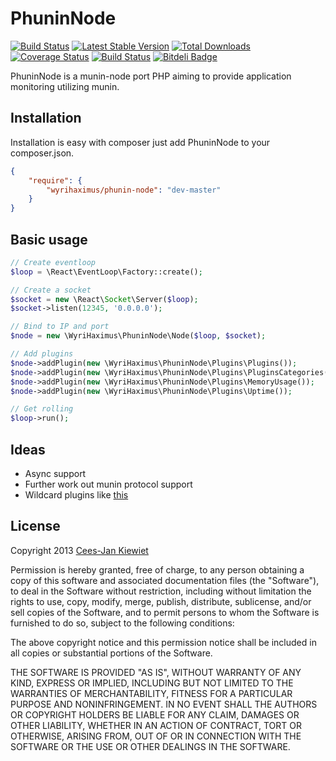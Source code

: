 PhuninNode
==========

[![Build Status](https://travis-ci.org/WyriHaximus/PhuninNode.png)](https://travis-ci.org/WyriHaximus/PhuninNode)
[![Latest Stable Version](https://poser.pugx.org/WyriHaximus/Phunin-Node/v/stable.png)](https://packagist.org/packages/WyriHaximus/Phunin-Node)
[![Total Downloads](https://poser.pugx.org/WyriHaximus/Phunin-Node/downloads.png)](https://packagist.org/packages/WyriHaximus/Phunin-Node)
[![Coverage Status](https://coveralls.io/repos/WyriHaximus/PhuninNode/badge.png)](https://coveralls.io/r/WyriHaximus/PhuninNode)
[![Build Status](https://secure.travis-ci.org/WyriHaximus/PhuninNode.png)](http://travis-ci.org/WyriHaximus/PhuninNode) [![Bitdeli Badge](https://d2weczhvl823v0.cloudfront.net/WyriHaximus/phuninnode/trend.png)](https://bitdeli.com/free "Bitdeli Badge")

PhuninNode is a munin-node port PHP aiming to provide application monitoring utilizing munin.

## Installation ##

Installation is easy with composer just add PhuninNode to your composer.json.

```json
{
	"require": {
		"wyrihaximus/phunin-node": "dev-master"
	}
}
```

## Basic usage ##

```php
// Create eventloop
$loop = \React\EventLoop\Factory::create();

// Create a socket
$socket = new \React\Socket\Server($loop);
$socket->listen(12345, '0.0.0.0');

// Bind to IP and port
$node = new \WyriHaximus\PhuninNode\Node($loop, $socket);

// Add plugins
$node->addPlugin(new \WyriHaximus\PhuninNode\Plugins\Plugins());
$node->addPlugin(new \WyriHaximus\PhuninNode\Plugins\PluginsCategories());
$node->addPlugin(new \WyriHaximus\PhuninNode\Plugins\MemoryUsage());
$node->addPlugin(new \WyriHaximus\PhuninNode\Plugins\Uptime());

// Get rolling
$loop->run();
```

## Ideas ##

- Async support
- Further work out munin protocol support
- Wildcard plugins like [this](http://munin-monitoring.org/browser/munin/plugins/node.d.linux/if_.in)

## License ##

Copyright 2013 [Cees-Jan Kiewiet](http://wyrihaximus.net/)

Permission is hereby granted, free of charge, to any person
obtaining a copy of this software and associated documentation
files (the "Software"), to deal in the Software without
restriction, including without limitation the rights to use,
copy, modify, merge, publish, distribute, sublicense, and/or sell
copies of the Software, and to permit persons to whom the
Software is furnished to do so, subject to the following
conditions:

The above copyright notice and this permission notice shall be
included in all copies or substantial portions of the Software.

THE SOFTWARE IS PROVIDED "AS IS", WITHOUT WARRANTY OF ANY KIND,
EXPRESS OR IMPLIED, INCLUDING BUT NOT LIMITED TO THE WARRANTIES
OF MERCHANTABILITY, FITNESS FOR A PARTICULAR PURPOSE AND
NONINFRINGEMENT. IN NO EVENT SHALL THE AUTHORS OR COPYRIGHT
HOLDERS BE LIABLE FOR ANY CLAIM, DAMAGES OR OTHER LIABILITY,
WHETHER IN AN ACTION OF CONTRACT, TORT OR OTHERWISE, ARISING
FROM, OUT OF OR IN CONNECTION WITH THE SOFTWARE OR THE USE OR
OTHER DEALINGS IN THE SOFTWARE.

